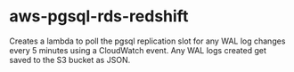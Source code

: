 # aws-pgsql-rds-redshift

Creates a lambda to poll the pgsql replication slot for any WAL log changes every 5 minutes using a CloudWatch event. Any WAL logs created get saved to the S3 bucket as JSON.
